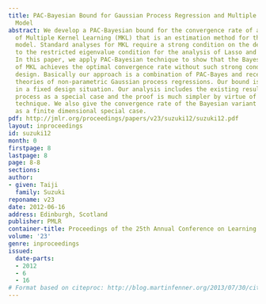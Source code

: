```yaml
---
title: PAC-Bayesian Bound for Gaussian Process Regression and Multiple Kernel Additive
  Model
abstract: We develop a PAC-Bayesian bound for the convergence rate of a Bayesian variant
  of Multiple Kernel Learning (MKL) that is an estimation method for the sparse additive
  model. Standard analyses for MKL require a strong condition on the design analogous
  to the restricted eigenvalue condition for the analysis of Lasso and Dantzig selector.
  In this paper, we apply PAC-Bayesian technique to show that the Bayesian variant
  of MKL achieves the optimal convergence rate without such strong conditions on the
  design. Basically our approach is a combination of PAC-Bayes and recently developed
  theories of non-parametric Gaussian process regressions. Our bound is developed
  in a fixed design situation. Our analysis includes the existing result of Gaussian
  process as a special case and the proof is much simpler by virtue of PAC-Bayesian
  technique. We also give the convergence rate of the Bayesian variant of Group Lasso
  as a finite dimensional special case.
pdf: http://jmlr.org/proceedings/papers/v23/suzuki12/suzuki12.pdf
layout: inproceedings
id: suzuki12
month: 0
firstpage: 8
lastpage: 8
page: 8-8
sections: 
author:
- given: Taiji
  family: Suzuki
reponame: v23
date: 2012-06-16
address: Edinburgh, Scotland
publisher: PMLR
container-title: Proceedings of the 25th Annual Conference on Learning Theory
volume: '23'
genre: inproceedings
issued:
  date-parts:
  - 2012
  - 6
  - 16
# Format based on citeproc: http://blog.martinfenner.org/2013/07/30/citeproc-yaml-for-bibliographies/
---
```

